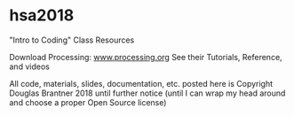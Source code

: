 # hsa2018
"Intro to Coding" Class Resources

Download Processing: www.processing.org
See their Tutorials, Reference, and videos

All code, materials, slides, documentation, etc. posted here is Copyright Douglas Brantner 2018 until further notice (until I can wrap my head around and choose a proper Open Source license)
